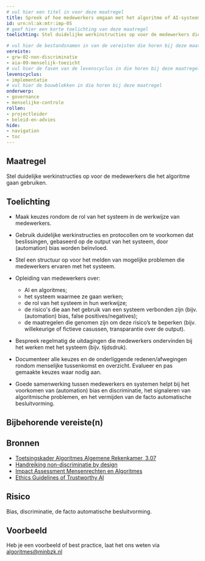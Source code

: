 ```yaml
---
# vul hier een titel in voor deze maatregel
title: Spreek af hoe medewerkers omgaan met het algoritme of AI-systeem 
id: urn:nl:ak:mtr:imp-05
# geef hier een korte toelichting van deze maatregel
toelichting: Stel duidelijke werkinstructies op voor de medewerkers die het algoritme gaan gebruiken. 

# vul hier de bestandsnamen in van de vereisten die horen bij deze maatregel
vereiste:
- grw-02-non-discriminatie
- aia-09-menselijk-toezicht
# vul hier de fasen van de levenscyclus in die horen bij deze maatregel
levenscyclus: 
- implementatie
# vul hier de bouwblokken in die horen bij deze maatregel
onderwerp: 
- governance
- menselijke-controle
rollen:
- projectleider
- beleid-en-advies
hide:
- navigation
- toc
---
```


<!-- Let op! onderstaande regel met 'tags' niet weghalen! Deze maakt automatisch de knopjes op basis van de metadata  -->
<!-- tags -->

## Maatregel
Stel duidelijke werkinstructies op voor de medewerkers die het algoritme gaan gebruiken. 

## Toelichting
-	Maak keuzes rondom de rol van het systeem in de werkwijze van medewerkers.
-	Gebruik duidelijke werkinstructies en protocollen om te voorkomen dat beslissingen, gebaseerd op de output van het systeem, door (automation) bias worden beïnvloed.
-	Stel een structuur op voor het melden van mogelijke problemen die medewerkers ervaren met het systeem.
-	Opleiding van medewerkers over:

	-	AI en algoritmes;
	-	het systeem waarmee ze gaan werken;
	-	de rol van het systeem in hun werkwijze;
	-	de risico's die aan het gebruik van een systeem verbonden zijn (bijv. (automation) bias, false positives/negatives);
	-	de maatregelen die genomen zijn om deze risico’s te beperken (bijv. willekeurige of fictieve casussen, transparantie over de output).

-	Bespreek regelmatig de uitdagingen die medewerkers ondervinden bij het werken met het systeem (bijv. tijdsdruk).
-	Documenteer alle keuzes en de onderliggende redenen/afwegingen rondom menselijke tussenkomst en overzicht. Evalueer en pas gemaakte keuzes waar nodig aan.

- Goede samenwerking tussen medewerkers en systemen helpt bij het voorkomen van (automation) bias en discriminatie, het signaleren van algoritmische problemen, en het vermijden van de facto automatische besluitvorming.

## Bijbehorende vereiste(n)
<!-- Hier volgt een lijst met vereisten op basis van de in de metadata ingevulde vereiste -->

<!-- Let op! onderstaande regel met 'list_vereisten_on_maatregelen_page' niet weghalen! Deze maakt automatisch een lijst van bijbehorende verseisten op basis van de metadata  -->
<!-- list_vereisten_on_maatregelen_page -->

## Bronnen 
<!-- Vul hier de relevante bronnen in voor deze maatregel -->

- [Toetsingskader Algoritmes Algemene Rekenkamer, 3.07](https://www.rekenkamer.nl/onderwerpen/algoritmes/documenten/publicaties/2024/05/15/het-toetsingskader-aan-de-slag)
- [Handreiking non-discriminatie by design](https://open.overheid.nl/documenten/ronl-3f9fa69c-acf4-444d-96e1-5c48df00eb3c/pdf) 
- [Impact Assessment Mensenrechten en Algoritmes](https://www.rijksoverheid.nl/documenten/rapporten/2021/02/25/impact-assessment-mensenrechten-en-algoritmes) 
- [Ethics Guidelines of Trustworthy AI](https://op.europa.eu/en/publication-detail/-/publication/d3988569-0434-11ea-8c1f-01aa75ed71a1)


## Risico 
<!-- vul hier het specifieke risico in dat kan worden gemitigeerd met behulp van deze maatregel -->

Bias, discriminatie, de facto automatische besluitvorming.

## Voorbeeld
<!-- Voeg hier een voorbeeld toe, door er bijvoorbeeld naar te verwijzen -->

Heb je een voorbeeld of best practice, laat het ons weten via [algoritmes@minbzk.nl](mailto:algoritmes@minbzk.nl)

